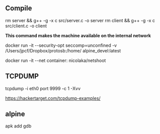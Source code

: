 ## Compile

rm server && g++ -g -x c src/server.c -o server
rm client && g++ -g -x c src/client.c -o client

**This command makes the machine available on the internal network**

docker run -it --security-opt seccomp=unconfined -v /Users/jpcf/Dropbox/protosb:/home/ alpine_devel:latest

docker run -it --net container:<CONTAINER NAME>  nicolaka/netshoot

## TCPDUMP
 tcpdump -i eth0 port 9999 -c 1 -Xvv

<https://hackertarget.com/tcpdump-examples/>

## alpine

apk add gdb
